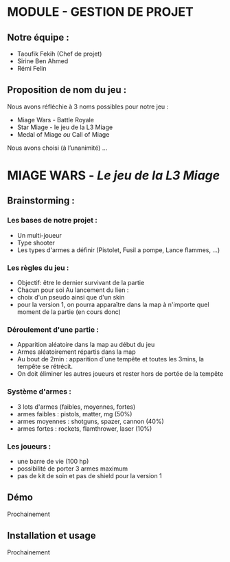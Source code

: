 # MODULE - GESTION DE PROJET

## Notre équipe :

- Taoufik Fekih (Chef de projet)
- Sirine Ben Ahmed 
- Rémi Felin

## Proposition de nom du jeu :

Nous avons réfléchie à 3 noms possibles pour notre jeu :

- Miage Wars - Battle Royale
- Star Miage - le jeu de la L3 Miage
- Medal of Miage  *ou*  Call of Miage

Nous avons choisi (à l’unanimité) ...

# MIAGE WARS - *Le jeu de la L3 Miage*

## Brainstorming :

### Les bases de notre projet :
- Un multi-joueur
- Type shooter
- Les types d'armes a définir (Pistolet, Fusil a pompe, Lance flammes, ...)

### Les règles du jeu :
- Objectif: être le dernier survivant de la partie
- Chacun pour soi
Au lancement du lien :
- choix d'un pseudo ainsi que d'un skin
- pour la version 1, on pourra apparaître dans la map à n'importe quel moment de la partie (en cours donc)

### Déroulement d'une partie :

- Apparition aléatoire dans la map au début du jeu
- Armes aléatoirement répartis dans la map
- Au bout de 2min : apparition d'une tempête et toutes les 3mins, la tempête se rétrécit.
- On doit éliminer les autres joueurs et rester hors de portée de la tempête

### Système d'armes :

- 3 lots d'armes (faibles, moyennes, fortes)
- armes faibles : pistols, matter, mg (50%)
- armes moyennes : shotguns, spazer, cannon (40%)
- armes fortes : rockets, flamthrower, laser (10%)

### Les joueurs :

- une barre de vie (100 hp)
- possibilité de porter 3 armes maximum
- pas de kit de soin et pas de shield pour la version 1

## Démo
Prochainement
## Installation et usage
Prochainement

